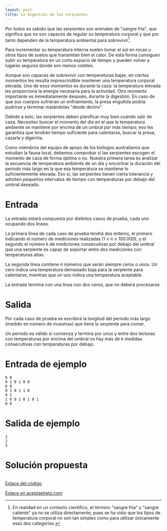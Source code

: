 ```yaml
---
layout: post
title: La digestión de las serpientes
---
```


Por todos es sabido que las serpientes son animales de "sangre fría", que significa que no son capaces de regular su temperatura corporal y que por tanto dependen de la temperatura ambiental para sobrevivir[^1].

Para incrementar su temperatura interna suelen tomar el sol en rocas u otros tipos de suelos que transmitan bien el calor. De esta forma consiguen subir su temperatura en un corto espacio de tiempo y pueden volver a lugares seguros donde son menos visibles.

Aunque son capaces de sobrevivir con temperaturas bajas, en ciertos momentos les resulta imprescindible mantener una temperatura corporal elevada. Uno de esos momentos es durante la caza: la temperatura elevada les proporciona la energía necesaria para la actividad. Otro momento importante es inmediatamente después, durante la digestión. En caso de que sus cuerpos sufrieran un enfriamiento, la presa engullida podría pudrirse y terminar matándolas "desde dentro".

Debido a esto, las serpientes deben planificar muy bien cuándo salir de caza. Necesitan buscar el momento del día en el que la temperatura ambiente se mantiene por encima de un umbral por más tiempo; eso les garantiza que tendrán tiempo suficiente para calentarse, buscar la presa, cazarla y digerirla.

Como miembros del equipo de apoyo de los biólogos australianos que estudian la fauna local, debemos comprobar si las serpientes escogen el momento de caza de forma óptima o no. Nuestra primera tarea es analizar la secuencia de temperatura ambiente de un día y encontrar la duración del periodo más largo en la que esa temperatura se mantiene lo suficientemente elevada. Eso sí, las serpientes tienen cierta tolerancia y admiten pequeños intervalos de tiempo con temperaturas por debajo del umbral deseado.

[^1]: En realidad en un contexto científico, el término "sangre fría" y "sangre caliente" ya no se utiliza directamente, pues se ha visto que los tipos de temperatura corporal no son tan simples como para utilizar únicamente esas dos categorías.

# Entrada

La entrada estará compuesta por distintos casos de prueba, cada uno ocupando dos líneas.

La primera línea de cada caso de prueba tendrá dos enteros, el primero indicando el número de mediciones realizadas (1 ≤ n ≤ 100.000), y el segundo el número k de mediciones consecutivas por debajo del umbral que una serpiente es capaz de soportar entre dos mediciones con temperaturas altas.

La segunda línea contiene n números que serán siempre ceros o unos. Un cero indica una temperatura demasiado baja para la serpiente para calentarse, mientras que un uno indica una temperatura aceptable.

La entrada termina con una línea con dos ceros, que no deberá procesarse.

# Salida

Por cada caso de prueba se escribirá la longitud del periodo más largo (medido en número de muestras) que tiene la serpiente para comer.

Un periodo es válido si comienza y termina por unos y entre dos lecturas con temperaturas por encima del umbral no hay más de k medidas consecutivas con temperaturas por debajo.

# Entrada de ejemplo

```
6 0
0 1 0 1 0 0
6 0
0 1 0 1 1 0
8 1
1 0 0 1 0 1 0 1
0 0
```

# Salida de ejemplo

```
1
2
5
```

# Solución propuesta

``` python

```

[Enlace del código](https://github.com/israelem/aceptaelreto/blob/master/codes/2018-07-23-digestion.py)

[Enlace en aceptaelreto.com](https://www.aceptaelreto.com/problem/statement.php?id=444)
